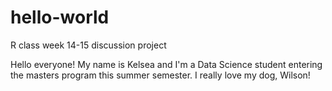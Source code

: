# hello-world
R class week 14-15 discussion project

Hello everyone! My name is Kelsea and I'm a Data Science student entering the masters program this summer semester.
I really love my dog, Wilson!
